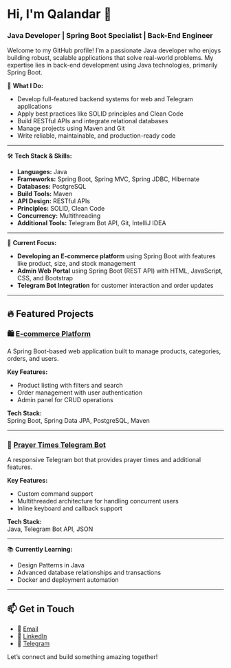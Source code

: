 # Hi, I'm Qalandar 👋  
### Java Developer | Spring Boot Specialist | Back-End Engineer  

Welcome to my GitHub profile! I’m a passionate Java developer who enjoys building robust, scalable applications that solve real-world problems. My expertise lies in back-end development using Java technologies, primarily Spring Boot.

🎯 **What I Do:**  
- Develop full-featured backend systems for web and Telegram applications  
- Apply best practices like SOLID principles and Clean Code  
- Build RESTful APIs and integrate relational databases  
- Manage projects using Maven and Git  
- Write reliable, maintainable, and production-ready code  

---

🛠️ **Tech Stack & Skills:**  
- **Languages:** Java  
- **Frameworks:** Spring Boot, Spring MVC, Spring JDBC, Hibernate  
- **Databases:** PostgreSQL  
- **Build Tools:** Maven  
- **API Design:** RESTful APIs  
- **Principles:** SOLID, Clean Code  
- **Concurrency:** Multithreading  
- **Additional Tools:** Telegram Bot API, Git, IntelliJ IDEA  

---

🚀 **Current Focus:**  
- **Developing an E-commerce platform** using Spring Boot with features like product, size, and stock management  
- **Admin Web Portal** using Spring Boot (REST API) with HTML, JavaScript, CSS, and Bootstrap  
- **Telegram Bot Integration** for customer interaction and order updates  

---

## 🔥 Featured Projects  

### 🛍️ [E-commerce Platform](https://github.com/Qalandar01/newEcommerce)  
A Spring Boot-based web application built to manage products, categories, orders, and users.

**Key Features:**  
- Product listing with filters and search  
- Order management with user authentication  
- Admin panel for CRUD operations  

**Tech Stack:**  
Spring Boot, Spring Data JPA, PostgreSQL, Maven

---

### 🤖 [Prayer Times Telegram Bot](https://github.com/Qalandar01/PrayerTimes-Project)  
A responsive Telegram bot that provides prayer times and additional features.

**Key Features:**  
- Custom command support  
- Multithreaded architecture for handling concurrent users  
- Inline keyboard and callback support  

**Tech Stack:**  
Java, Telegram Bot API, JSON  

---

📚 **Currently Learning:**  
- Design Patterns in Java  
- Advanced database relationships and transactions  
- Docker and deployment automation  

---

## 📫 Get in Touch  
- 📧 [Email](mailto:qalandar2201@gmail.com)  
- 🔗 [LinkedIn](https://www.linkedin.com/in/qalandar-qalandarov-194107337/)  
- 💬 [Telegram](https://t.me/Qalandarov_Qalandar)  

Let’s connect and build something amazing together!
